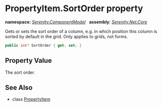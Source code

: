 # PropertyItem.SortOrder property
**namespace:** *[Serenity.ComponentModel](../../README.md#serenity.componentmodel-namespace)*   **assembly**: *[Serenity.Net.Core](../../README.md)*

Gets or sets the sort order of a column, e.g. in which position this column is sorted by default in the grid. Only applies to grids, not forms.

```csharp
public int? SortOrder { get; set; }
```

## Property Value

The sort order.

## See Also

* class [PropertyItem](../PropertyItem.md)